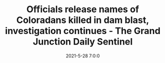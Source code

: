 ---
"title": "Officials release names of Coloradans killed in dam blast, investigation continues - The Grand Junction Daily Sentinel"
"date": "2021-5-28 7:0:0"
"feed_name": "GOOGLENEWSDRILLING"
"feed_website": "https://news.google.com/search?q=drilling%2Bincident&hl=en-US&gl=US&ceid=US:en"
"feed_rss": "https://news.google.com/rss/search?q=drilling%2Bincident&hl=en-US&gl=US&ceid=US:en"
"link": "https://www.gjsentinel.com/news/western_colorado/officials-release-names-of-coloradans-killed-in-dam-blast-investigation-continues/article_9997f2e4-bf04-11eb-a019-53d17ec8043b.html"
"file": "_posts/2021-1-1-d82afc5715158370ae66a3023370df4588cd4e61.md"
"accident": "1"
"drilling": "0"
"dead": "1"
"injured": "0"
---